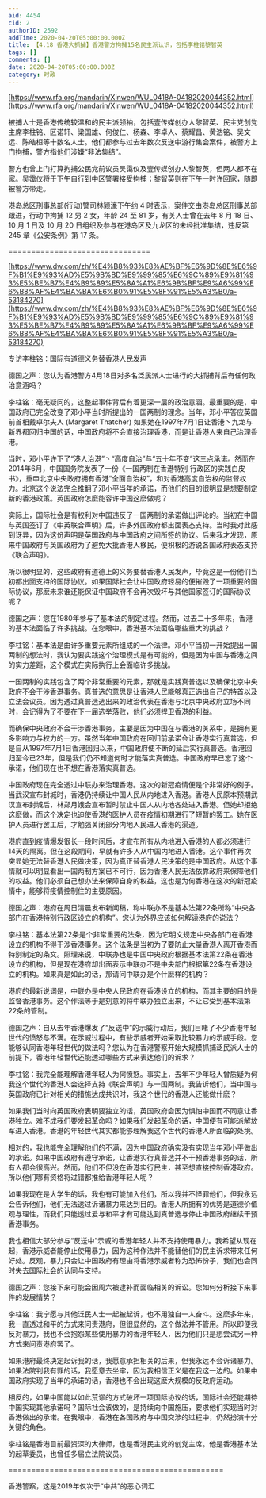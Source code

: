 ```yaml
---
aid: 4454
cid: 2
authorID: 2592
addTime: 2020-04-20T05:00:00.000Z
title: 【4.18 香港大抓捕】香港警方拘捕15名民主派认识，包括李柱铭黎智英
tags: []
comments: []
date: 2020-04-20T05:00:00.000Z
category: 时政
---
```


[https://www.rfa.org/mandarin/Xinwen/WUL0418A-04182020044352.html](https://www.rfa.org/mandarin/Xinwen/WUL0418A-04182020044352.html)

被捕人士是香港传统较温和的民主派领袖，包括壹传媒创办人黎智英、民主党创党主席李柱铭、区诺轩、梁国雄、何俊仁、杨森、李卓人、蔡耀昌、黄浩铭、吴文远、陈皓桓等十数名人士。他们都参与过去年数次反送中游行集会案件，被警方上门拘捕，警方指他们涉嫌“非法集结”。

警方也曾上门打算拘捕公民党前议员吴霭仪及壹传媒创办人黎智英，但两人都不在家。吴霭仪将于下午自行到中区警署接受拘捕；黎智英则在下午一时许回家，随即被警方带走。

港岛总区刑事总部(行动)警司林颖濠下午约 4 时表示，案件交由港岛总区刑事总部跟进，行动中拘捕 12 男 2 女，年龄 24 至 81 岁，有关人士曾在去年 8 月 18 日、10 月 1 日及 10 月 20 日组织及参与在港岛区及九龙区的未经批准集结，违反第 245 章《公安条例》第 17 条。

\===============================

[https://www.dw.com/zh/%E4%B8%93%E8%AE%BF%E6%9D%8E%E6%9F%B1%E9%93%AD%E5%9B%BD%E9%99%85%E6%9C%89%E9%81%93%E5%BE%B7%E4%B9%89%E5%8A%A1%E6%9B%BF%E9%A6%99%E6%B8%AF%E4%BA%BA%E6%B0%91%E5%8F%91%E5%A3%B0/a-53184270](https://www.dw.com/zh/%E4%B8%93%E8%AE%BF%E6%9D%8E%E6%9F%B1%E9%93%AD%E5%9B%BD%E9%99%85%E6%9C%89%E9%81%93%E5%BE%B7%E4%B9%89%E5%8A%A1%E6%9B%BF%E9%A6%99%E6%B8%AF%E4%BA%BA%E6%B0%91%E5%8F%91%E5%A3%B0/a-53184270)

专访李柱铭：国际有道德义务替香港人民发声

德国之声：您认为香港警方4月18日对多名泛民派人士进行的大抓捕背后有任何政治意涵吗？

李柱铭：毫无疑问的，这整起事件背后有着更深一层的政治意涵。最重要的是，中国政府已完全改变了邓小平当时所提出的一国两制的理念。当年，邓小平答应英国前首相戴卓尔夫人 (Margaret Thatcher) 如果她在1997年7月1日让香港丶九龙与新界都回归中国的话，中国政府将不会直接治理香港，而是让香港人来自己治理香港。

当时，邓小平许下了“港人治港”丶“高度自治”与“五十年不变”这三点承诺。然而在2014年6月，中国国务院发表了一份《一国两制在香港特别 行政区的实践白皮书》，重申北京中央政府拥有香港“全面自治权”，和对香港高度自治权的监督权力。北京这个说法完全推翻了邓小平当年的承诺，而他们的目的很明显是想要制定新的香港政策。英国政府怎麽能容许中国这麽做呢？

实际上，国际社会是有权利对中国违反了一国两制的承诺做出评论的。当初在中国与英国签订了《中英联合声明》后，许多外国政府都出面表态支持。当时我对此感到讶异，因为这份声明是英国政府与中国政府之间所签的协议。后来我才发现，原来中国政府与英国政府为了避免大批香港人移民，便积极的游说各国政府表态支持《联合声明》。

所以很明显的，这些政府有道德上的义务要替香港人民发声，毕竟这是一份他们当初都出面支持的国际协议。如果国际社会让中国政府轻易的便摧毁了一项重要的国际协议，那麽未来谁还能保证中国政府不会再次毁坏与其他国家签订的国际协议呢？

德国之声：您在1980年参与了基本法的制定过程。然而，过去二十多年来，香港的基本法面临了许多挑战。在您眼中，香港基本法面临哪些重大的挑战？

李柱铭：基本法是由许多重要元素所组成的一个法律。邓小平当初一开始提出一国两制的想法时，我认为要实践这个治理模式是有可能的，但是因为中国与香港之间的实力差距，这个模式在实际执行上会面临许多挑战。

一国两制的实践包含了两个非常重要的元素，那就是实践真普选以及确保北京中央政府不会干涉香港事务。真普选的意思是让香港人民能够真正选出自己的特首以及立法会议员。因为透过真普选选出来的政治代表在香港与北京中央政府立场不同时，会记得为了不要在下一届选举落败，他们必须捍卫香港的利益。

而确保中央政府不会干涉香港事务，主要是因为中国在与香港的关系中，是拥有更多影响力与权力的一方。虽然当年中国政府在回归前承诺会让香港实行真普选，但是自从1997年7月1日香港回归以来，中国政府便不断的延后实行真普选。香港回归至今已23年，但是我们仍不知道何时才能落实真普选。中国政府早已忘了这个承诺，他们现在也不想在香港落实真普选。

中国政府现在完全透过中联办来治理香港。这次的新冠疫情便是个非常好的例子。当武汉宣布封城时，香港仍持续让中国人民从内地进入香港。香港人民原本预期武汉宣布封城后，林郑月娥会宣布暂时禁止中国人从内地各处进入香港。但她却拒绝这麽做，而这个决定也迫使香港的医护人员在疫情初期进行了短暂的罢工。她在医护人员进行罢工后，才勉强关闭部分内地人民进入香港的渠道。

港府直到疫情爆发很长一段时间后，才宣布所有从内地进入香港的人都必须进行14天的隔离。但在这段期间，早就有许多人从中国内地进入香港。这个事件再次突显她无法替香港人民做决策，因为真正替香港人民决策的是中国政府。从这个事情就可以明显看出一国两制方案已不可行，因为香港人民无法依靠政府来保障他们的权益。他们必须自己想办法来保障自身的权益，这也是为何香港在这次的新冠疫情中，能够将疫情控制住的主要原因。

德国之声：港府在周日清晨发布新闻稿，称中联办不是基本法第22条所称“中央各部门在香港特别行政区设立的机构”。您认为外界应该如何解读港府的说法？

李柱铭：基本法第22条是个非常重要的法条，因为它明文规定中央各部门在香港设立的机构不得干涉香港事务。这个法条是当初为了要防止大量香港人离开香港而特别制定的条文。照理来说，中联办也是中国中央政府根据基本法第22条在香港设立的机构，但是现在港府却出面表示中联办不是中央部门根据第22条在香港设立的机构。如果真是如此的话，那请问中联办是个什麽样的机构？

港府的最新说词是，中联办是中央人民政府在香港设立的机构，而其主要的目的是监督香港事务。这个作法等于是刻意的将中联办独立出来，不让它受到基本法第22条的管制。

德国之声：自从去年香港爆发了“反送中”的示威行动后，我们目睹了不少香港年轻世代的愤怒与不满。在示威过程中，有些示威者开始采取比较暴力的示威手段。您能够认同香港年轻世代的做法吗？您认为在香港警察开始大规模抓捕泛民派人士的前提下，香港年轻世代还能透过哪些方式来表达他们的诉求？

李柱铭：我完全能理解香港年轻人为何愤怒。事实上，去年不少年轻人曾质疑为何我这个世代的香港人会选择支持《联合声明》与一国两制。我告诉他们，当中国与英国政府已针对相关的措施达成共识时，我这个世代的香港人还能做什麽？

如果我们当时向英国政府表明要独立的话，英国政府会因为惧怕中国而不同意让香港独立。难不成我们要发起革命吗？如果我们发起革命的话，中国便有可能派解放军进入香港。香港的年轻世代其实都能够理解我这个世代的香港人所面临的处境。

相对的，我也能完全理解他们的不满，因为中国政府确实没有实现当年邓小平做出的承诺。如果中国政府有遵守承诺，让香港实行真普选并不干预香港事务的话，所有人都会很高兴。然而，他们不但没在香港实行民主，甚至想直接控制香港政府。所以他们哪有资格将过错都推给香港年轻人呢？

如果我现在是大学生的话，我也有可能加入他们，所以我并不怪罪他们，但我永远会告诉他们，他们无法透过诉诸暴力来达到目的。香港人所拥有的优势是道德价值观与理性，而我们只能透过爱与和平才有可能达到真普选与停止中国政府继续干预香港事务。

我也相信大部分参与“反送中”示威的香港年轻人并不支持使用暴力。我希望从现在起，香港示威者能停止使用暴力，因为这种作法并不能替他们的民主诉求带来任何好处。反观，暴力只会让中国政府有理由将香港示威者称为恐怖份子，我们也会同时失去国际社会的认同与支持。

德国之声：您接下来可能会因周六被逮补而面临相关的诉讼。您如何分析接下来事件的发展情势？

李柱铭：我宁愿与其他泛民人士一起被起诉，也不用独自一人奋斗。这麽多年来，我一直透过和平的方式来问责港府，但很显然的，这个做法并不管用。所以即便我反对暴力，我也不会抱怨某些使用暴力的香港年轻人，因为他们只是想尝试另一种方式来问责港府罢了。

如果港府最终决定起诉我的话，我愿意承担相关的后果，但我永远不会诉诸暴力。如果法院判我有罪的话，我愿意去坐牢，因为我相信正义是在我这一边的。如果中国政府实现了当年的承诺的话，香港也不会出现这麽大规模的反政府运动。

相反的，如果中国能以如此荒谬的方式破坏一项国际协议的话，国际社会还能期待中国实现其他承诺吗？国际社会该做的，是持续向中国施压，要求他们实现当时对香港做出的承诺。在我眼中，香港在各国政府与中国交涉的过程中，仍然扮演十分关键的角色。

李柱铭是香港目前最资深的大律师，也是香港民主党的创党主席。他是香港基本法的起草委员，也曾任多届立法院议员。

\===============================================

香港警察，这是2019年仅次于“中共”的恶心词汇
